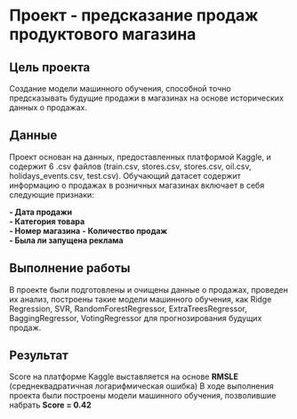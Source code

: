 # Проект - предсказание продаж продуктового магазина

## Цель проекта
Создание модели машинного обучения, способной точно предсказывать будущие продажи в магазинах на основе исторических данных о продажах.

## Данные
Проект основан на данных, предоставленных платформой Kaggle, и содержит 6 .csv файлов (train.csv, stores.csv, stores.csv, oil.csv, holidays_events.csv, test.csv). Обучающий датасет содержит информацию о продажах в розничных магазинах включает в себя следующие признаки:  

**- Дата продажи**  
**- Категория товара**  
**- Номер магазина**
**- Количество продаж**  
**- Была ли запущена реклама**

## Выполнение работы
В проекте были подготовлены и очищены данные о продажах, проведен их анализ, построены такие модели машинного обучения, как Ridge Regression, SVR, RandomForestRegressor, ExtraTreesRegressor, BaggingRegressor, VotingRegressor для прогнозирования будущих продаж.

## Результат
Score на платформе Kaggle выставляется на основе **RMSLE** (среднеквадратичная логарифмическая ошибка) В ходе выполнения проекта были построены модели машинного обучения, позволившие набрать **Score = 0.42**
